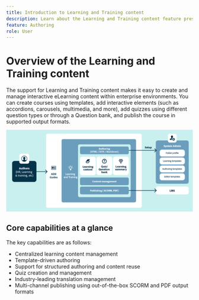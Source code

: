 ```yaml
---
title: Introduction to Learning and Training content 
description: Learn about the Learning and Training content feature present in Adobe Experience Manager Guides.  
feature: Authoring 
role: User
---
```

# Overview of the Learning and Training content

The support for Learning and Training content makes it easy to create and manage interactive eLearning content within enterprise environments. You can create courses using templates, add interactive elements (such as accordions, carousels, multimedia, and more), add quizzes using different question types or through a Question bank, and publish the course in supported output formats. 

![](assets/learning-and-training-content-components.png)

## Core capabilities at a glance

The key capabilities are as follows:  

- Centralized learning content management 
- Template-driven authoring 
- Support for structured authoring and content reuse 
- Quiz creation and management  
- Industry-leading translation management 
- Multi-channel publishing using out-of-the-box SCORM and PDF output formats 



    
